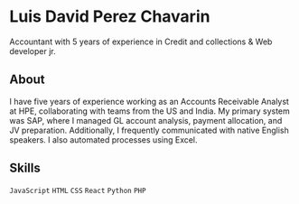 # Luis David Perez Chavarin

Accountant with 5 years of experience in Credit and collections & Web developer jr.

## About

I have five years of experience working as an Accounts Receivable Analyst at HPE, collaborating with teams from the US and India. My primary system was SAP, where I managed GL account analysis, payment allocation, and JV preparation. Additionally, I frequently communicated with native English speakers. I also automated processes using Excel.

## Skills

`JavaScript` `HTML` `CSS` `React` `Python` `PHP`
